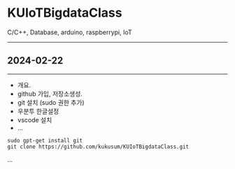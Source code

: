 # KUIoTBigdataClass
C/C++, Database, arduino, raspberrypi, IoT

---
## 2024-02-22
---

- 개요.
- github 가입, 저장소생성.
- git 설치 (sudo 권한 추가) 
- 우분투 한글설정
- vscode 설치
- ...
```shell
sudo gpt-get install git
git clone https://github.com/kukusum/KUIoTBigdataClass.git
```
...